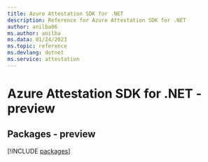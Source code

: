 ```yaml
---
title: Azure Attestation SDK for .NET
description: Reference for Azure Attestation SDK for .NET
author: anilba06
ms.author: anilba
ms.data: 01/24/2023
ms.topic: reference
ms.devlang: dotnet
ms.service: attestation
---
```

# Azure Attestation SDK for .NET - preview
## Packages - preview
[!INCLUDE [packages](attestation-index.md)]